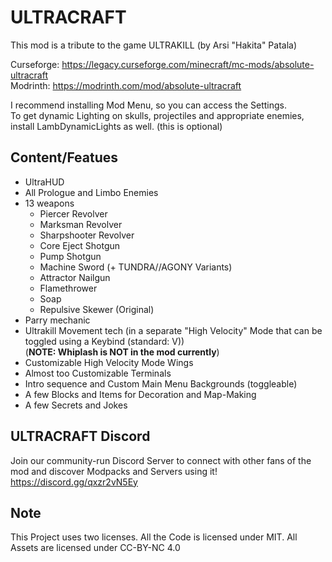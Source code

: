 # ULTRACRAFT
This mod is a tribute to the game ULTRAKILL (by Arsi "Hakita" Patala)

Curseforge: https://legacy.curseforge.com/minecraft/mc-mods/absolute-ultracraft <br>
Modrinth: https://modrinth.com/mod/absolute-ultracraft

I recommend installing Mod Menu, so you can access the Settings.<br>
To get dynamic Lighting on skulls, projectiles and appropriate enemies, install LambDynamicLights as well. (this is optional)

## Content/Featues
- UltraHUD
- All Prologue and Limbo Enemies
- 13 weapons
  - Piercer Revolver
  - Marksman Revolver
  - Sharpshooter Revolver
  - Core Eject Shotgun
  - Pump Shotgun
  - Machine Sword (+ TUNDRA//AGONY Variants)
  - Attractor Nailgun
  - Flamethrower
  - Soap
  - Repulsive Skewer (Original)
- Parry mechanic
- Ultrakill Movement tech (in a separate "High Velocity" Mode that can be toggled using a Keybind (standard: V)) <br>(**NOTE: Whiplash is NOT in the mod currently**)
- Customizable High Velocity Mode Wings
- Almost too Customizable Terminals
- Intro sequence and Custom Main Menu Backgrounds (toggleable)
- A few Blocks and Items for Decoration and Map-Making
- A few Secrets and Jokes

## ULTRACRAFT Discord
Join our community-run Discord Server to connect with other fans of the mod and discover Modpacks and Servers using it!
https://discord.gg/qxzr2vN5Ey

## Note
This Project uses two licenses. All the Code is licensed under MIT. All Assets are licensed under CC-BY-NC 4.0
